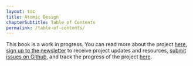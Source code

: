 ```yaml
---
layout: toc
title: Atomic Design
chapterSubtitle: Table of Contents
permalink: /table-of-contents/
---
```


This book is a work in progress. You can read more about the project [here](http://bradfrost.com/blog/post/atomic-design-book/), [sign up to the newsletter](/signup) to receive project updates and resources, [submit issues on Github](https://github.com/bradfrost/atomic-design/), and track the progress of the project [here](/timeline).
